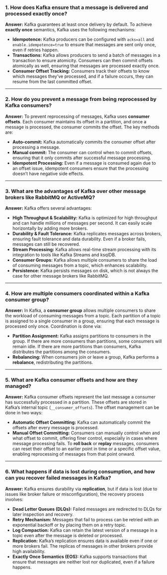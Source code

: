 ### **1. How does Kafka ensure that a message is delivered and processed exactly once?**

**Answer:**
Kafka guarantees at least once delivery by default. To achieve **exactly once** semantics, Kafka uses the following
mechanisms:

- **Idempotence:** Kafka producers can be configured with `acks=all` and `enable.idempotence=true` to ensure that
  messages are sent only once, even if retries happen.
- **Transactions:** Kafka allows producers to send a batch of messages in a transaction to ensure atomicity. Consumers
  can then commit offsets atomically as well, ensuring that messages are processed exactly once.
- **Consumer Offset Tracking:** Consumers track their offsets to know which messages they’ve processed, and if a failure
  occurs, they can resume from the last committed offset.

---

### **2. How do you prevent a message from being reprocessed by Kafka consumers?**

**Answer:**
To prevent reprocessing of messages, Kafka uses **consumer offsets**. Each consumer maintains its offset in a partition,
and once a message is processed, the consumer commits the offset. The key methods are:

- **Auto-commit:** Kafka automatically commits the consumer offset after processing a message.
- **Manual commit:** The consumer can control when to commit offsets, ensuring that it only commits after successful
  message processing.
- **Idempotent Processing:** Even if a message is consumed again due to an offset issue, idempotent consumers ensure
  that the processing doesn’t have negative side effects.

---

### **3. What are the advantages of Kafka over other message brokers like RabbitMQ or ActiveMQ?**

**Answer:**
Kafka offers several advantages:

- **High Throughput & Scalability:** Kafka is optimized for high throughput and can handle millions of messages per
  second. It can easily scale horizontally by adding more brokers.
- **Durability & Fault Tolerance:** Kafka replicates messages across brokers, ensuring fault tolerance and data
  durability. Even if a broker fails, messages can still be recovered.
- **Stream Processing:** Kafka allows real-time stream processing with its integration to tools like Kafka Streams and
  ksqlDB.
- **Consumer Groups:** Kafka allows multiple consumers to share the load of consuming messages from a topic, which
  enhances scalability.
- **Persistence:** Kafka persists messages on disk, which is not always the case for other message brokers like
  RabbitMQ.

---

### **4. How are multiple consumers coordinated within a Kafka consumer group?**

**Answer:**
In Kafka, a **consumer group** allows multiple consumers to share the workload of consuming messages from a topic. Each
partition of a topic is assigned to a single consumer in a group, ensuring that each message is processed only once.
Coordination is done via:

- **Partition Assignment:** Kafka assigns partitions to consumers in the group. If there are more consumers than
  partitions, some consumers will remain idle. If there are more partitions than consumers, Kafka distributes the
  partitions among the consumers.
- **Rebalancing:** When consumers join or leave a group, Kafka performs a **rebalance**, redistributing the partitions.

---

### **5. What are Kafka consumer offsets and how are they managed?**

**Answer:**
Kafka consumer offsets represent the last message a consumer has successfully processed in a partition. These offsets
are stored in Kafka’s internal topic (`__consumer_offsets`). The offset management can be done in two ways:

- **Automatic Offset Committing:** Kafka can automatically commit the offsets after every message is processed.
- **Manual Offset Committing:** Consumers can manually control when and what offset to commit, offering finer control,
  especially in cases where message processing fails.
  To **roll back** or **replay** messages, consumers can reset their offset to an earlier point in time or a specific
  offset value, enabling reprocessing of messages from that point onward.

---

### **6. What happens if data is lost during consumption, and how can you recover failed messages in Kafka?**

**Answer:**
Kafka ensures durability via **replication**, but if data is lost (due to issues like broker failure or
misconfiguration), the recovery process involves:

- **Dead Letter Queues (DLQs):** Failed messages are redirected to DLQs for later inspection and recovery.
- **Retry Mechanism:** Messages that fail to process can be retried with an exponential backoff or by placing them on a
  retry topic.
- **Log Compaction:** Kafka can retain the latest version of a message in a topic even after the message is deleted or
  processed.
- **Replication:** Kafka’s replication ensures data is available even if one or more brokers fail. The replicas of
  messages in other brokers provide high availability.
- **Exactly Once Semantics (EOS):** Kafka supports transactions that ensure that messages are neither lost nor
  duplicated, even if a failure happens.